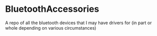 # BluetoothAccessories
A repo of all the bluetooth devices that I may have drivers for (in part or whole depending on various circumstances)
